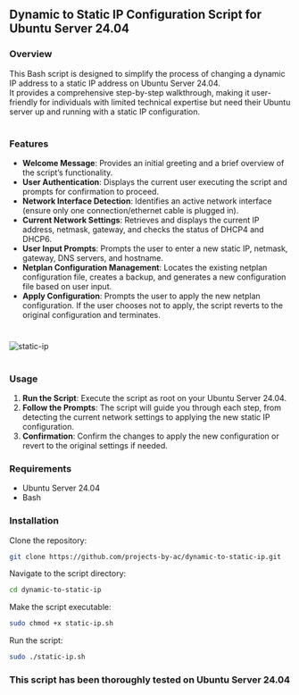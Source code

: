 ## Dynamic to Static IP Configuration Script for Ubuntu Server 24.04

### Overview
This Bash script is designed to simplify the process of changing a dynamic IP address to a static IP address on Ubuntu Server 24.04.  
It provides a comprehensive step-by-step walkthrough, making it user-friendly for individuals with limited technical expertise but need their Ubuntu server up and running with a static IP configuration.
#
### Features
- **Welcome Message**: Provides an initial greeting and a brief overview of the script’s functionality.
- **User Authentication**: Displays the current user executing the script and prompts for confirmation to proceed.
- **Network Interface Detection**: Identifies an active network interface (ensure only one connection/ethernet cable is plugged in).
- **Current Network Settings**: Retrieves and displays the current IP address, netmask, gateway, and checks the status of DHCP4 and DHCP6.
- **User Input Prompts**: Prompts the user to enter a new static IP, netmask, gateway, DNS servers, and hostname.
- **Netplan Configuration Management**: Locates the existing netplan configuration file, creates a backup, and generates a new configuration file based on user input.
- **Apply Configuration**: Prompts the user to apply the new netplan configuration. If the user chooses not to apply, the script reverts to the original configuration and terminates.
#
###
![static-ip](https://github.com/user-attachments/assets/f8342ae2-d15e-4cdd-9e18-f50f900ac65c)
#
### Usage
1. **Run the Script**: Execute the script as root on your Ubuntu Server 24.04.
2. **Follow the Prompts**: The script will guide you through each step, from detecting the current network settings to applying the new static IP configuration.
3. **Confirmation**: Confirm the changes to apply the new configuration or revert to the original settings if needed.

### Requirements
- Ubuntu Server 24.04
- Bash

### Installation
Clone the repository:
```bash
git clone https://github.com/projects-by-ac/dynamic-to-static-ip.git
```

Navigate to the script directory:
```bash
cd dynamic-to-static-ip
```

Make the script executable:
```bash
sudo chmod +x static-ip.sh
```

Run the script:
```bash
sudo ./static-ip.sh
```

### This script has been thoroughly tested on Ubuntu Server 24.04
